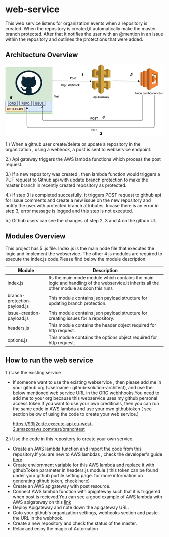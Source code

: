 # web-service

This web service listens for organization events when a repository is created. When the repository is created,it automatically make the master branch protected. After that it notifies the user with an @mention in an issue within the repository and  outlines the protections that were added.

## Architecture Overview
![Architecture Overview](https://github.com/Interview-org/web-service/blob/master/architecture.jpg)

 1.) When a github user create/delete or update a  repository in the organization , using a webhook, a post is sent to webservice endpoint.
 
2.) Api gateway triggers the AWS lambda functions which process the post request.

3.) If a new repository was created , then lambda function would triggers a PUT request to Github api with update branch protection to make the master branch in recently created repository as protected.

4.) If step 3 is completed succesfully, it triggers POST request to github api for issue comments and create a new issue on the new repository and notify the user with protected branch attributes. Incase there is an error in step 3, error message is logged and this step is not executed.

5.) Github users can see the changes of step 2, 3 and 4 on the github UI.

## Modules Overview

This project has 5 .js file. Index.js is the main node file that executes the logic and implement the webservice. The other 4 js modules are required to execute the index.js code.Please find below the module description.

Module | Description
------------ | -------------
index.js| Its the main mode module which contains the main logic and handling of the webservice.It inherits all the other module as soon this runs
branch-protection-payload.js| This module contains json payload structure for updating branch protection.
issue-creation-payload.js| This module contains json payload structure for creating issues for a repository.
headers.js| This module contains the header object required for http request.
options.js| This module contains the options object required for http request.


## How to run the web service

1.) Use the existing service

* If someone want to use the existing webservice , then please add me in your github org (Username : github-solution-architect), and use the below mentioned web service URL in the ORG webhhooks.You need to add me to your org because this webservice uses my github personal access token.If you want to use your own creditinals, then you can run the same code in AWS lambda and use your own githubtoken ( see section below of using the code to create your web service.)

    https://93lj2cittc.execute-api.eu-west-2.amazonaws.com/test/branchtest


2.) Use the code in this repository to create your own service.

* Create an AWS lambda function and import the code from this repository.If you are new to AWS lambdas , check the developer's guide [here](https://docs.aws.amazon.com/lambda/latest/dg/welcome.html)
* Create enviornment variable for this AWS lambda and replace it with githubToken parameter in headers.js module.( this token can be found under your github porfile setting page. for more information on generating github token, [check here](https://help.github.com/en/github/authenticating-to-github/creating-a-personal-access-token-for-the-command-line))
* Create an AWS apigateway with post resource.
* Connect AWS lambda function with apigateway such that it is triggered when post is recieved.You can see a good example of AWS lambda with AWS apigateway on this [link](https://www.baeldung.com/aws-lambda-api-gateway)
* Deploy Apigateway and note down the apigateway URL.
* Goto your github's organization settings, webhooks section and paste the URL in the webhook.
* Create a new repository and check the status of the master.
* Relax and enjoy the magic of Automation



